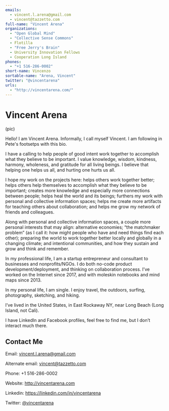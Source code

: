 ```yaml
---
emails: 
  - vincent.l.arena@gmail.com
  - vincent@tazzetto.com
full-name: "Vincent Arena"
organizations: 
  - "Open Global Mind"
  - "Collective Sense Commons"
  - Flotilla
  - "Free Jerry's Brain"
  - University Innovation Fellows
  - Cooperation Long Island
phones: 
  - "+1 516-286-0002"
short-name: Vincenzo
sortable-name: "Arena, Vincent"
twitter: "@vincentarena"
urls: 
  - "http://vincentarena.com/"
---
```

# Vincent Arena

(pic)

Hello! I am Vincent Arena. Informally, I call myself Vincent. I am following in Pete's footsetps with this bio.

I have a calling to help people of good intent work together to accomplish what they believe to be important. I value knowledge, wisdom, kindness, harmony, wholeness, and gratitude for all living beings. I believe that helping one helps us all, and hurting one hurts us all.

I hope my work on the projects here: helps others work together better; helps others help themselves to accomplish what they believe to be important; creates more knowledge and especially more connections between people; helps heal the world and its beings; furthers my work with personal and collective information spaces; helps me create more artifacts for teaching others about collaboration; and helps me grow my network of friends and colleagues.

Along with personal and collective information spaces, a couple more personal interests that may align: alternative economies; “the matchmaker problem” (as I call it: how might people who have and need things find each other); preparing the world to work together better locally and globally in a changing climate; and intentional communities, and how they sustain and grow and think and remember.

In my professional life, I am a startup entrepreneur and consultant to businesses and nonprofits/NGOs. I do both no-code product development/deployment, and thinking on collaboration process. I’ve worked on the Internet since 2017, and with moleskin notebooks and mind maps since 2013.

In my personal life, I am single. I enjoy travel, the outdoors, surfing, photography, sketching, and hiking.

I’ve lived in the United States, in East Rockaway NY, near Long Beach (Long Island, not Cali).

I have LinkedIn and Facebook profiles, feel free to find me, but I don’t interact much there.

## Contact Me

Email: vincent.l.arena@gmail.com

Alternate email: vincent@tazzetto.com

Phone: +1 516-286-0002

Website: http://vincentarena.com

Linkedin: https://linkedin.com/in/vincentarena

Twitter: [@vincentarena](https://twitter.com/vincentarena)

